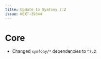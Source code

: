 ```yaml
---
title: Update to Symfony 7.2
issue: NEXT-39344
---
```

# Core
* Changed `symfony/*` dependencies to `^7.2`
